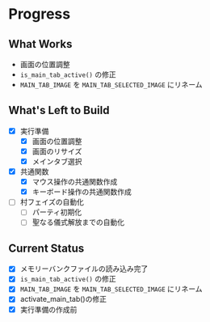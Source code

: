 # Progress

## What Works

- 画面の位置調整
- `is_main_tab_active()` の修正
- `MAIN_TAB_IMAGE` を `MAIN_TAB_SELECTED_IMAGE` にリネーム

## What's Left to Build

- [x] 実行準備
  - [x] 画面の位置調整
  - [x] 画面のリサイズ
  - [x] メインタブ選択
- [x] 共通関数
  - [x] マウス操作の共通関数作成
  - [x] キーボード操作の共通関数作成
- [ ] 村フェイズの自動化
  - [ ] パーティ初期化
  - [ ] 聖なる儀式解放までの自動化

## Current Status

- [x] メモリーバンクファイルの読み込み完了
- [x] `is_main_tab_active()` の修正
- [x] `MAIN_TAB_IMAGE` を `MAIN_TAB_SELECTED_IMAGE` にリネーム
- [x] activate_main_tab()の修正
- [x] 実行準備の作成前
